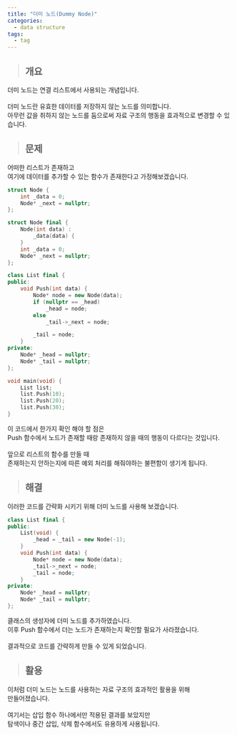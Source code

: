 ```yaml
---
title: "더미 노드(Dummy Node)"
categories:
  - data structure
tags:
  - tag
---
```

> ## 개요

더미 노드는 연결 리스트에서 사용되는 개념입니다.<br>
<br>
더미 노드란 유효한 데이터를 저장하지 않는 노드를 의미합니다.<br>
아무런 값을 취하지 않는 노드를 둠으로써 자료 구조의 행동을 효과적으로 변경할 수 있습니다.<br>
> ## 문제

어떠한 리스트가 존재하고<br>
여기에 데이터를 추가할 수 있는 함수가 존재한다고 가정해보겠습니다.
```cpp
struct Node {
	int _data = 0;
	Node* _next = nullptr;
};
```
```cpp
struct Node final {
	Node(int data) :
		_data(data) {
	}
	int _data = 0;
	Node* _next = nullptr;
};
```
```cpp
class List final {
public:
	void Push(int data) {
		Node* node = new Node(data);
		if (nullptr == _head)
			_head = node;
		else
			_tail->_next = node;

		_tail = node;
	}
private:
	Node* _head = nullptr;
	Node* _tail = nullptr;
};
```
```cpp
void main(void) {
	List list;
	list.Push(10);
	list.Push(20);
	list.Push(30);
}
```
이 코드에서 한가지 확인 해야 할 점은<br>
Push 함수에서 노드가 존재할 때랑 존재하지 않을 때의 행동이 다르다는 것입니다.<br>
<br>
앞으로 리스트의 함수를 만들 때 <br>
존재하는지 안하는지에 따른 예외 처리를 해줘야하는 불편함이 생기게 됩니다.
> ## 해결

이러한 코드를 간략화 시키기 위해 더미 노드를 사용해 보겠습니다.
```cpp
class List final {
public:
	List(void) {
		_head = _tail = new Node(-1);
	}
	void Push(int data) {
		Node* node = new Node(data);
		_tail->_next = node;
		_tail = node;
	}
private:
	Node* _head = nullptr;
	Node* _tail = nullptr;
};
```
클래스의 생성자에 더미 노드를 추가하였습니다.<br>
이후 Push 함수에서 더는 노드가 존재하는지 확인할 필요가 사라졌습니다.<br>
<br>
결과적으로 코드를 간략하게 만들 수 있게 되었습니다.
> ## 활용

이처럼 더미 노드는 노드를 사용하는 자료 구조의 효과적인 활용을 위해<br>
만들어졌습니다.<br>
<br>
여기서는 삽입 함수 하나에서만 적용된 결과를 보았지만<br>
탐색이나 중간 삽입, 삭제 함수에서도 유용하게 사용됩니다.
